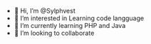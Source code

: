 - 👋 Hi, I’m @Sylphvest
- 👀 I’m interested in Learning code langguage
- 🌱 I’m currently learning PHP and Java
- 💞️ I’m looking to collaborate

<!---
Sylphvest/Sylphvest is a ✨ special ✨ repository because its `README.md` (this file) appears on your GitHub profile.
You can click the Preview link to take a look at your changes.
--->
